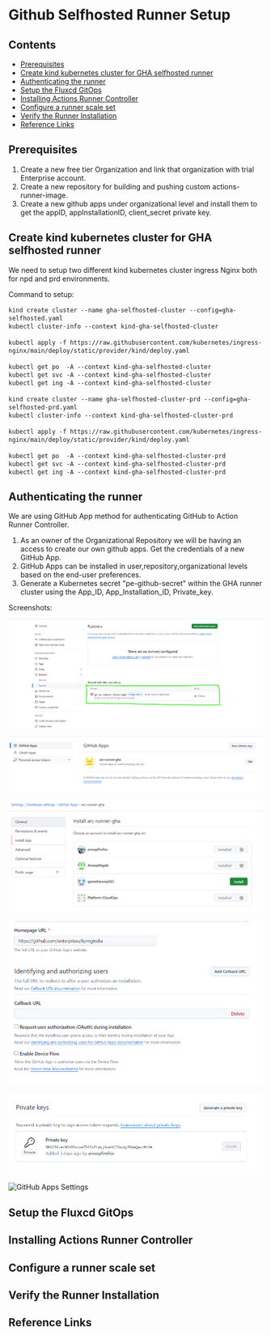 # Github Selfhosted Runner Setup
## Contents

<!-- TOC start -->
  - [Prerequisites](#prerequisites)
  - [Create kind kubernetes cluster for GHA selfhosted runner](#create-kind-cluster-for-GHA-selfhosted-runner)
  - [Authenticating the runner](#authenticating-the-runner)
  - [Setup the Fluxcd GitOps](#setup-fluxcd-gitops)
  - [Installing Actions Runner Controller](#installing-Actions-Runner-Controller)
  - [Configure a runner scale set](#configuring-runner-scale-set)
  - [Verify the Runner Installation](#verify-the-Runner-Installation)
  - [Reference Links](#reference-Links)

  <!-- TOC end -->

  ## Prerequisites
  
  1. Create a new free tier Organization and link that organization with trial Enterprise account.
  2. Create a new repository for building and pushing custom actions-runner-image.
  3. Create a new github apps under organizational level and install them to get the appID, appInstallationID, client_secret
     private key.

  ## Create kind kubernetes cluster for GHA selfhosted runner

  We need to setup two different kind kubernetes cluster ingress Nginx both for npd and prd environments.

  Command to setup:

  ```
  kind create cluster --name gha-selfhosted-cluster --config=gha-selfhosted.yaml
  kubectl cluster-info --context kind-gha-selfhosted-cluster

  kubectl apply -f https://raw.githubusercontent.com/kubernetes/ingress-nginx/main/deploy/static/provider/kind/deploy.yaml

  kubectl get po  -A --context kind-gha-selfhosted-cluster
  kubectl get svc -A --context kind-gha-selfhosted-cluster
  kubectl get ing -A --context kind-gha-selfhosted-cluster

  kind create cluster --name gha-selfhosted-cluster-prd --config=gha-selfhosted-prd.yaml
  kubectl cluster-info --context kind-gha-selfhosted-cluster-prd

  kubectl apply -f https://raw.githubusercontent.com/kubernetes/ingress-nginx/main/deploy/static/provider/kind/deploy.yaml

  kubectl get po  -A --context kind-gha-selfhosted-cluster-prd
  kubectl get svc -A --context kind-gha-selfhosted-cluster-prd
  kubectl get ing -A --context kind-gha-selfhosted-cluster-prd

  ```
     
  ## Authenticating the runner

  We are using GitHub App method for authenticating GitHub to Action Runner Controller.

  1. As an owner of the Organizational Repository we will be having an access to create our own github apps. Get the credentials of a new GitHub App.
  2. GitHub Apps can be installed in user,repository,organizational levels based on the end-user preferences.
  3. Generate a Kubernetes secret "pe-github-secret" within the GHA runner cluster using the App_ID, App_Installation_ID, Private_key.
   
  Screenshots:

  ![GHA Selfthosted runner status](./images/gha-selfhosted-runner-status.png "GHA Selfthosted runner status")

  ![GitHub Apps](./images/github-apps.png "GitHub Apps")

  ![Install Apps](./images/Install-app.png "Install Apps")

  ![GitHub Apps Homepage URL](./images/github-apps-homepageurl.png "GitHub Apps Homepage URL")

  ![GitHub Apps Privatekey](./images/github-apps-privatekey.png "GitHub Apps Privatekey")

  ![GitHub Apps Settings](./images/github-apps-setting1.png "GitHub Apps Settings")

   

  ## Setup the Fluxcd GitOps

  ## Installing Actions Runner Controller

  ## Configure a runner scale set

  ## Verify the Runner Installation

  ## Reference Links

